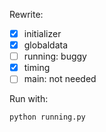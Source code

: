 Rewrite:
- [x] initializer
- [x] globaldata
- [ ] running: buggy
- [x] timing
- [ ] main: not needed

Run with: 
```bash
python running.py
```

